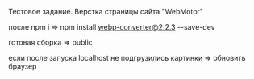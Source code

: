 Тестовое задание. Верстка страницы сайта "WebMotor"

после npm i => npm install webp-converter@2.2.3 --save-dev

готовая сборка => public

если после запуска localhost не подгрузились картинки => обновить браузер
